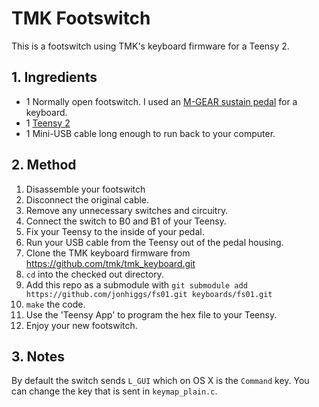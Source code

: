 TMK Footswitch
==============

This is a footswitch using TMK's keyboard firmware for a Teensy 2.

## 1. Ingredients

* 1 Normally open footswitch. I used an [M-GEAR sustain pedal](http://www.m-audio.com/products/en_us/SP2.html) for a keyboard.
* 1 [Teensy 2](http://www.pjrc.com/store/teensy.html)
* 1 Mini-USB cable long enough to run back to your computer.

## 2. Method

1. Disassemble your footswitch
2. Disconnect the original cable.
3. Remove any unnecessary switches and circuitry.
4. Connect the switch to B0 and B1 of your Teensy.
5. Fix your Teensy to the inside of your pedal.
6. Run your USB cable from the Teensy out of the pedal housing.
7. Clone the TMK keyboard firmware from https://github.com/tmk/tmk_keyboard.git
8. `cd` into the checked out directory.
9. Add this repo as a submodule with `git submodule add
https://github.com/jonhiggs/fs01.git keyboards/fs01.git`
10. `make` the code.
11. Use the 'Teensy App' to program the hex file to your Teensy.
12. Enjoy your new footswitch.

## 3. Notes

By default the switch sends `L_GUI` which on OS X is the `Command` key. You can
change the key that is sent in `keymap_plain.c`.
